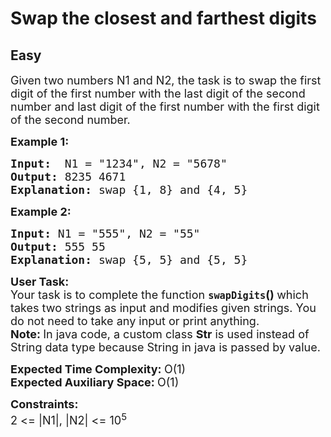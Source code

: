 # Swap the closest and farthest digits
## Easy
<div class="problems_problem_content__Xm_eO"><p><span style="font-size:18px">Given two numbers N1 and N2, the task is to swap the first digit of the first number with the last digit of the second number and last digit of the first number with the first digit of the second number.</span></p>

<p><span style="font-size:18px"><strong>Example 1:</strong></span></p>

<pre><span style="font-size:18px"><strong>Input:</strong>  N1 = "1234", N2 = "5678" 
<strong>Output:</strong> 8235 4671
<strong>Explanation:</strong> swap {1, 8} and {4, 5}</span></pre>

<p><span style="font-size:18px"><strong>Example 2:</strong></span></p>

<pre><span style="font-size:18px"><strong>Input:</strong> N1 = "555", N2 = "55"
<strong>Output:</strong> 555 55
<strong>Explanation:</strong> swap {5, 5} and {5, 5}</span></pre>

<p><span style="font-size:18px"><strong>User Task:</strong><br>
Your task is to complete the function <code><strong>swapDigits</strong></code><strong>()&nbsp;</strong>which takes two strings as input and modifies given strings. You do not need to take any input or print anything.<br>
<strong>Note:&nbsp;</strong>In java code, a custom class <strong>Str</strong>&nbsp;is used instead of String data type because String in java is passed by value.</span></p>

<p><span style="font-size:18px"><strong>Expected Time Complexity:&nbsp;</strong>O(1)<br>
<strong>Expected Auxiliary Space:&nbsp;</strong>O(1)</span></p>

<p><span style="font-size:18px"><strong>Constraints:</strong><br>
2 &lt;= |N1|, |N2| &lt;= 10<sup>5</sup></span></p>
</div>